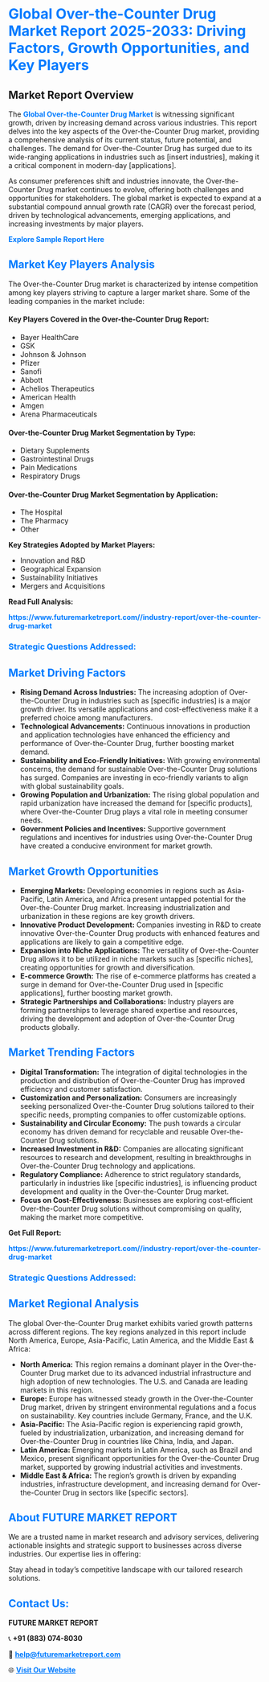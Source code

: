 <h1 style="color: #007BFF;">Global Over-the-Counter Drug Market Report 2025-2033: Driving Factors, Growth Opportunities, and Key Players</h1>

<section id="overview">
<h2>Market Report Overview</h2>
<p>The <a href="https://www.futuremarketreport.com//industry-report/over-the-counter-drug-market" style="color: #007BFF; text-decoration: none;"><strong>Global Over-the-Counter Drug Market</strong></a> is witnessing significant growth, driven by increasing demand across various industries. This report delves into the key aspects of the Over-the-Counter Drug market, providing a comprehensive analysis of its current status, future potential, and challenges. The demand for Over-the-Counter Drug has surged due to its wide-ranging applications in industries such as [insert industries], making it a critical component in modern-day [applications].</p>
<p>As consumer preferences shift and industries innovate, the Over-the-Counter Drug market continues to evolve, offering both challenges and opportunities for stakeholders. The global market is expected to expand at a substantial compound annual growth rate (CAGR) over the forecast period, driven by technological advancements, emerging applications, and increasing investments by major players.</p>
</section>

<section id="overview">
<p><a href="https://www.futuremarketreport.com//request-sample/reportId=50825" style="color: #007BFF; text-decoration: none;"><strong>Explore Sample Report Here</strong></a></p>
</section>

<section id="key-players">
<h2 style="color: #007BFF;">Market Key Players Analysis</h2>
<p>The Over-the-Counter Drug market is characterized by intense competition among key players striving to capture a larger market share. Some of the leading companies in the market include:</p>
<h4>Key Players Covered in the Over-the-Counter Drug Report:</h4>
<ul><li>Bayer HealthCare</li><li>GSK</li><li>Johnson &amp; Johnson</li><li>Pfizer</li><li>Sanofi</li><li>Abbott</li><li>Achelios Therapeutics</li><li>American Health</li><li>Amgen</li><li>Arena Pharmaceuticals</li></ul>
<h4>Over-the-Counter Drug Market Segmentation by Type:</h4>
<ul><li>Dietary Supplements</li><li>Gastrointestinal Drugs</li><li>Pain Medications</li><li>Respiratory Drugs</li></ul>

<h4>Over-the-Counter Drug Market Segmentation by Application:</h4>
<ul><li>The Hospital</li><li>The Pharmacy</li><li>Other</li></ul>
<p><strong>Key Strategies Adopted by Market Players:</strong></p>
<ul>
<li>Innovation and R&D</li>
<li>Geographical Expansion</li>
<li>Sustainability Initiatives</li>
<li>Mergers and Acquisitions</li>
</ul>
</section>

<section>
<p><strong>Read Full Analysis: </strong></p><a href="https://www.futuremarketreport.com//industry-report/over-the-counter-drug-market" style="color: #007BFF; text-decoration: none;"><strong>https://www.futuremarketreport.com//industry-report/over-the-counter-drug-market</strong></a>
<h3 style="color: #007BFF;">Strategic Questions Addressed:</h3>
</section>

<section id="driving-factors">
<h2 style="color: #007BFF;">Market Driving Factors</h2>
<ul>
<li><strong>Rising Demand Across Industries:</strong> The increasing adoption of Over-the-Counter Drug in industries such as [specific industries] is a major growth driver. Its versatile applications and cost-effectiveness make it a preferred choice among manufacturers.</li>
<li><strong>Technological Advancements:</strong> Continuous innovations in production and application technologies have enhanced the efficiency and performance of Over-the-Counter Drug, further boosting market demand.</li>
<li><strong>Sustainability and Eco-Friendly Initiatives:</strong> With growing environmental concerns, the demand for sustainable Over-the-Counter Drug solutions has surged. Companies are investing in eco-friendly variants to align with global sustainability goals.</li>
<li><strong>Growing Population and Urbanization:</strong> The rising global population and rapid urbanization have increased the demand for [specific products], where Over-the-Counter Drug plays a vital role in meeting consumer needs.</li>
<li><strong>Government Policies and Incentives:</strong> Supportive government regulations and incentives for industries using Over-the-Counter Drug have created a conducive environment for market growth.</li>
</ul>
</section>

<section id="growth-opportunities">
<h2 style="color: #007BFF;">Market Growth Opportunities</h2>
<ul>
<li><strong>Emerging Markets:</strong> Developing economies in regions such as Asia-Pacific, Latin America, and Africa present untapped potential for the Over-the-Counter Drug market. Increasing industrialization and urbanization in these regions are key growth drivers.</li>
<li><strong>Innovative Product Development:</strong> Companies investing in R&D to create innovative Over-the-Counter Drug products with enhanced features and applications are likely to gain a competitive edge.</li>
<li><strong>Expansion into Niche Applications:</strong> The versatility of Over-the-Counter Drug allows it to be utilized in niche markets such as [specific niches], creating opportunities for growth and diversification.</li>
<li><strong>E-commerce Growth:</strong> The rise of e-commerce platforms has created a surge in demand for Over-the-Counter Drug used in [specific applications], further boosting market growth.</li>
<li><strong>Strategic Partnerships and Collaborations:</strong> Industry players are forming partnerships to leverage shared expertise and resources, driving the development and adoption of Over-the-Counter Drug products globally.</li>
</ul>
</section>

<section id="trending-factors">
<h2 style="color: #007BFF;">Market Trending Factors</h2>
<ul>
<li><strong>Digital Transformation:</strong> The integration of digital technologies in the production and distribution of Over-the-Counter Drug has improved efficiency and customer satisfaction.</li>
<li><strong>Customization and Personalization:</strong> Consumers are increasingly seeking personalized Over-the-Counter Drug solutions tailored to their specific needs, prompting companies to offer customizable options.</li>
<li><strong>Sustainability and Circular Economy:</strong> The push towards a circular economy has driven demand for recyclable and reusable Over-the-Counter Drug solutions.</li>
<li><strong>Increased Investment in R&D:</strong> Companies are allocating significant resources to research and development, resulting in breakthroughs in Over-the-Counter Drug technology and applications.</li>
<li><strong>Regulatory Compliance:</strong> Adherence to strict regulatory standards, particularly in industries like [specific industries], is influencing product development and quality in the Over-the-Counter Drug market.</li>
<li><strong>Focus on Cost-Effectiveness:</strong> Businesses are exploring cost-efficient Over-the-Counter Drug solutions without compromising on quality, making the market more competitive.</li>
</ul>
</section>

<section>
<p><strong>Get Full Report: </strong></p><a href="https://www.futuremarketreport.com//industry-report/over-the-counter-drug-market" style="color: #007BFF; text-decoration: none;"><strong>https://www.futuremarketreport.com//industry-report/over-the-counter-drug-market</strong></a>
<h3 style="color: #007BFF;">Strategic Questions Addressed:</h3>
</section>


<section id="regional-analysis">
<h2 style="color: #007BFF;">Market Regional Analysis</h2>
<p>The global Over-the-Counter Drug market exhibits varied growth patterns across different regions. The key regions analyzed in this report include North America, Europe, Asia-Pacific, Latin America, and the Middle East & Africa:</p>
<ul>
<li><strong>North America:</strong> This region remains a dominant player in the Over-the-Counter Drug market due to its advanced industrial infrastructure and high adoption of new technologies. The U.S. and Canada are leading markets in this region.</li>
<li><strong>Europe:</strong> Europe has witnessed steady growth in the Over-the-Counter Drug market, driven by stringent environmental regulations and a focus on sustainability. Key countries include Germany, France, and the U.K.</li>
<li><strong>Asia-Pacific:</strong> The Asia-Pacific region is experiencing rapid growth, fueled by industrialization, urbanization, and increasing demand for Over-the-Counter Drug in countries like China, India, and Japan.</li>
<li><strong>Latin America:</strong> Emerging markets in Latin America, such as Brazil and Mexico, present significant opportunities for the Over-the-Counter Drug market, supported by growing industrial activities and investments.</li>
<li><strong>Middle East & Africa:</strong> The region’s growth is driven by expanding industries, infrastructure development, and increasing demand for Over-the-Counter Drug in sectors like [specific sectors].</li>
</ul>
</section>

<footer>
<h2 style="color: #007BFF;">About FUTURE MARKET REPORT</h2>
<p>We are a trusted name in market research and advisory services, delivering actionable insights and strategic support to businesses across diverse industries. Our expertise lies in offering:</p>

<p>Stay ahead in today’s competitive landscape with our tailored research solutions.</p>

<h2 style="color: #007BFF;">Contact Us:</h2>
<p><strong>FUTURE MARKET REPORT</strong></p>
<p>📞 <strong>+91 (883) 074-8030</strong></p>
<p>📧 <strong><a href="mailto:help@futuremarketreport.com" style="color: #007BFF;">help@futuremarketreport.com</a></strong></p>
<p>🌐 <strong><a href="https://www.futuremarketreport.com/" style="color: #007BFF;">Visit Our Website</a></strong></p>
</footer>